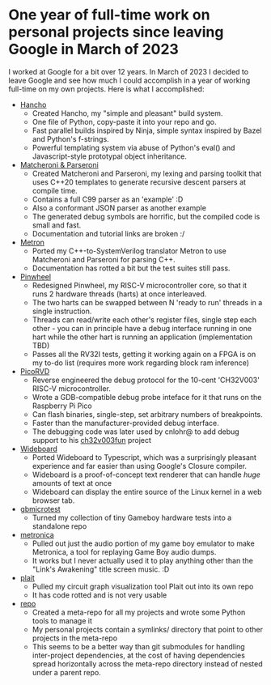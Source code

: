 # One year of full-time work on personal projects since leaving Google in March of 2023

I worked at Google for a bit over 12 years. In March of 2023 I decided to leave Google and see how much I could accomplish in a year of working full-time on my own projects. Here is what I accomplished:

- [Hancho](https://github.com/aappleby/hancho)
  - Created Hancho, my "simple and pleasant" build system.
  - One file of Python, copy-paste it into your repo and go.
  - Fast parallel builds inspired by Ninja, simple syntax inspired by Bazel and Python's f-strings.
  - Powerful templating system via abuse of Python's eval() and Javascript-style prototypal object inheritance.
- [Matcheroni & Parseroni](https://github.com/aappleby/matcheroni)
  - Created Matcheroni and Parseroni, my lexing and parsing toolkit that uses C++20 templates to generate recursive descent parsers at compile time.
  - Contains a full C99 parser as an 'example' :D
  - Also a conformant JSON parser as another example
  - The generated debug symbols are horrific, but the compiled code is small and fast.
  - Documentation and tutorial links are broken :/
- [Metron](https://github.com/aappleby/metron)
  - Ported my C++-to-SystemVerilog translator Metron to use Matcheroni and Parseroni for parsing C++.
  - Documentation has rotted a bit but the test suites still pass.
- [Pinwheel](https://github.com/aappleby/pinwheel)
  - Redesigned Pinwheel, my RISC-V microcontroller core, so that it runs 2 hardware threads (harts) at once interleaved.
  - The two harts can be swapped between N 'ready to run' threads in a single instruction.
  - Threads can read/write each other's register files, single step each other - you can in principle have a debug interface running in one hart while the other hart is running an application (implementation TBD) 
  - Passes all the RV32I tests, getting it working again on a FPGA is on my to-do list (requires more work regarding block ram inference)
- [PicoRVD](https://github.com/aappleby/picorvd)
  - Reverse engineered the debug protocol for the 10-cent 'CH32V003' RISC-V microcontroller.
  - Wrote a GDB-compatible debug probe inteface for it that runs on the Raspberry Pi Pico
  - Can flash binaries, single-step, set arbitrary numbers of breakpoints.
  - Faster than the manufacturer-provided debug interface.
  - The debugging code was later used by cnlohr@ to add debug support to his [ch32v003fun](https://github.com/cnlohr/ch32v003fun) project
- [Wideboard](https://github.com/aappleby/wideboard)
  - Ported Wideboard to Typescript, which was a surprisingly pleasant experience and far easier than using Google's Closure compiler.
  - Wideboard is a proof-of-concept text renderer that can handle _huge_ amounts of text at once
  - Wideboard can display the entire source of the Linux kernel in a web browser tab.
- [gbmicrotest](https://github.com/aappleby/gbmicrotest)
  - Turned my collection of tiny Gameboy hardware tests into a standalone repo
- [metronica](https://github.com/aappleby/metronica)
  - Pulled out just the audio portion of my game boy emulator to make Metronica, a tool for replaying Game Boy audio dumps.
  - It works but I never actually used it to play anything other than the "Link's Awakening" title screen music. :D
- [plait](https://github.com/aappleby/plait)
  - Pulled my circuit graph visualization tool Plait out into its own repo
  - It has code rotted and is not very usable
- [repo](https://github.com/aappleby/repo)
  - Created a meta-repo for all my projects and wrote some Python tools to manage it
  - My personal projects contain a symlinks/ directory that point to other projects in the meta-repo
  - This seems to be a better way than git submodules for handling inter-project dependencies, at the cost of having dependencies spread horizontally across the meta-repo directory instead of nested under a parent repo.
